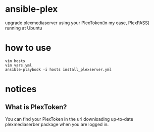 # ansible-plex
upgrade plexmediaserver using your PlexToken(in my case, PlexPASS) running at Ubuntu

# how to use
```
vim hosts
vim vars.yml
ansible-playbook -i hosts install_plexserver.yml
```

# notices

## What is PlexToken?
You can find your PlexToken in the url downloading up-to-date plexmediaserber package when you are logged in.
